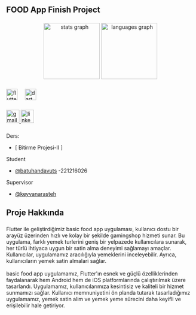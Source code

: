 <h2 align="left">FOOD App Finish Project</h2>

###

<div align="center">
  <img src="https://github-readme-stats.vercel.app/api?username=batuhandavuts&hide_title=false&hide_rank=false&show_icons=true&include_all_commits=true&count_private=true&disable_animations=false&theme=dracula&locale=en&hide_border=false" height="150" alt="stats graph"  />
  <img src="https://github-readme-stats.vercel.app/api/top-langs?username=batuhandavuts&locale=en&hide_title=false&layout=compact&card_width=320&langs_count=5&theme=dracula&hide_border=false" height="150" alt="languages graph"  />
</div>

###

<div align="left">
  <img src="https://cdn.jsdelivr.net/gh/devicons/devicon/icons/flutter/flutter-original.svg" height="30" alt="flutter logo"  />
  <img width="12" />
  <img src="https://cdn.jsdelivr.net/gh/devicons/devicon/icons/dart/dart-original.svg" height="30" alt="dart logo"  />
</div>

###

<div align="left">
  <a href="mailto:batuhandavut97@gmail.com" target="_blank">
    <img src="https://img.shields.io/static/v1?message=Gmail&logo=gmail&label=&color=D14836&logoColor=white&labelColor=&style=for-the-badge" height="35" alt="gmail logo"  />
  </a>
  <a href="https://www.linkedin.com/in/batuhandavuts/" target="_blank">
    <img src="https://img.shields.io/static/v1?message=LinkedIn&logo=linkedin&label=&color=0077B5&logoColor=white&labelColor=&style=for-the-badge" height="35" alt="linkedin logo"  />
  </a>
</div>

###

###

Ders:
 - [ Bitirme Projesi-II ]


Student
 - [@batuhandavuts](https://github.com/batuhandavuts) -221216026
   
Supervisor
 - [@keyvanarasteh](https://github.com/keyvanarasteh)

###

<h2 align="left">Proje Hakkında</h2>

###

<p align="left">Flutter ile geliştirdiğimiz basic food app  uygulaması, kullanıcı dostu bir arayüz üzerinden hızlı ve kolay bir şekilde gamingshop hizmeti sunar. Bu uygulama, farklı yemek turlerini geniş bir yelpazede kullanıcılara sunarak, her türlü ihtiyaca uygun bir satin alma deneyimi sağlamayı amaçlar. Kullanıcılar, uygulamamız aracılığıyla yemeklerini inceleyebilir. Ayrıca, kullanıcıların yemek satin almalari sağlar.<br><br>  basic food app uygulamamız, Flutter'ın esnek ve güçlü özelliklerinden faydalanarak hem Android hem de iOS platformlarında çalıştırılmak üzere tasarlandı. Uygulamamız, kullanıcılarımıza kesintisiz ve kaliteli bir hizmet sunmamızı sağlar. Kullanıcı memnuniyetini ön planda tutarak tasarladığımız uygulamamız, yemek satin alim ve yemek yeme  sürecini daha keyifli ve erişilebilir hale getiriyor.</p>

###
